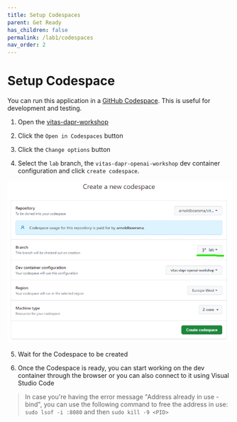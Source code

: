 ```yaml
---
title: Setup Codespaces
parent: Get Ready
has_children: false
permalink: /lab1/codespaces
nav_order: 2
---
```


# Setup Codespace

You can run this application in a [GitHub Codespace](https://docs.github.com/en/codespaces/developing-in-codespaces/creating-a-codespace). This is useful for development and testing.

1. Open the [vitas-dapr-workshop](https://github.com/arnoldboersma/vitas-dapr-workshop)

2. Click the `Open in Codespaces` button

3. Click the `Change options` button

4. Select the `lab` branch, the `vitas-dapr-openai-workshop` dev container configuration and click `create codespace`.

![Alt text](open-codespaces-3.png)

5. Wait for the Codespace to be created

6. Once the Codespace is ready, you can start working on the dev container through the browser or you can also connect to it using Visual Studio Code

> In case you're having the error message "Address already in use - bind", you can use the following command to free the address in use: `sudo lsof -i :8080` and then `sudo kill -9 <PID>`